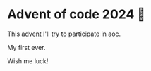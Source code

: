 # Advent of code 2024 🎄

This [advent](https://adventofcode.com/2024) I'll try to participate in aoc.

My first ever.

Wish me luck!
